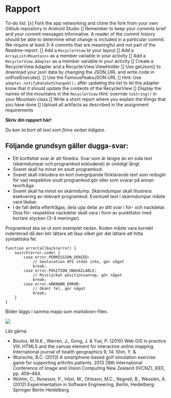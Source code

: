 
# Rapport

To-do list:
[x] Fork the app networking and clone the fork from your own Github repository in Android Studio
[] Remember to keep your commits brief and your commit messages informative. A reader of the commit history should be able to determine what change is included in a particular commit. We require at least 3-4 commits that are meaningful and not part of the Readme-report.
[] Add a `RecyclerView` to your layout
[] Add a `ArrayList<Mountain>` as a member variable in your activity
[] Add a `RecyclerView.Adapter` as a member variable in your activity
[] Create a RecyclerView.Adapter and a RecyclerView.ViewHolder
[] Use getJson() to download your json data by changing the JSON_URL and write code in onPostExecute().
    [] Use the FamousPeaksJSON URL
    [] Hint: Use `adapter.notifyDataSetChanged();` after updating the list to let the adapter know that it should update the contents of the RecyclerView
[] Display the names of the mountains in the `RecyclerView` Hint: override `toString()` in your Mountain class
[] Write a short report where you explain the things that you have done
[] Upload all artifacts as described in the assignment requirements


**Skriv din rapport här!**

_Du kan ta bort all text som finns sedan tidigare_.

## Följande grundsyn gäller dugga-svar:

- Ett kortfattat svar är att föredra. Svar som är längre än en sida text (skärmdumpar och programkod exkluderat) är onödigt långt.
- Svaret skall ha minst en snutt programkod.
- Svaret skall inkludera en kort övergripande förklarande text som redogör för vad respektive snutt programkod gör eller som svarar på annan teorifråga.
- Svaret skall ha minst en skärmdump. Skärmdumpar skall illustrera exekvering av relevant programkod. Eventuell text i skärmdumpar måste vara läsbar.
- I de fall detta efterfrågas, dela upp delar av ditt svar i för- och nackdelar. Dina för- respektive nackdelar skall vara i form av punktlistor med kortare stycken (3-4 meningar).

Programkod ska se ut som exemplet nedan. Koden måste vara korrekt indenterad då den blir lättare att läsa vilket gör det lättare att hitta syntaktiska fel.

```
function errorCallback(error) {
    switch(error.code) {
        case error.PERMISSION_DENIED:
            // Geolocation API stöds inte, gör något
            break;
        case error.POSITION_UNAVAILABLE:
            // Misslyckat positionsanrop, gör något
            break;
        case error.UNKNOWN_ERROR:
            // Okänt fel, gör något
            break;
    }
}
```

Bilder läggs i samma mapp som markdown-filen.

![](android.png)

Läs gärna:

- Boulos, M.N.K., Warren, J., Gong, J. & Yue, P. (2010) Web GIS in practice VIII: HTML5 and the canvas element for interactive online mapping. International journal of health geographics 9, 14. Shin, Y. &
- Wunsche, B.C. (2013) A smartphone-based golf simulation exercise game for supporting arthritis patients. 2013 28th International Conference of Image and Vision Computing New Zealand (IVCNZ), IEEE, pp. 459–464.
- Wohlin, C., Runeson, P., Höst, M., Ohlsson, M.C., Regnell, B., Wesslén, A. (2012) Experimentation in Software Engineering, Berlin, Heidelberg: Springer Berlin Heidelberg.
